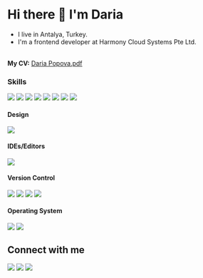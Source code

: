 <h1> Hi there 👋 I'm Daria </h1>
<tr>
<ul>
  <li>I live in Antalya, Turkey.</li>
  <li>I'm a frontend developer at Harmony Cloud Systems Pte Ltd.</li>
</ul>
<br>
  <b>My CV:</b> <a href="/assets/Daria_Popova.pdf">Daria Popova.pdf</a>
<br>
<h3>Skills</h3>
<tr>
<a href="https://www.typescriptlang.org/"><img src="https://img.shields.io/badge/typescript-%23007ACC.svg?style=for-the-badge&logo=typescript&logoColor=white"></a>
<span><img src="https://img.shields.io/badge/javascript-%23323330.svg?style=for-the-badge&logo=javascript&logoColor=%23F7DF1E"></span>
<span><img src="https://img.shields.io/badge/html5-%23E34F26.svg?style=for-the-badge&logo=html5&logoColor=white"></span>
<span><img src="https://img.shields.io/badge/css3-%231572B6.svg?style=for-the-badge&logo=css3&logoColor=white"></span>
<a href="https://angular.io/"><img src="https://img.shields.io/badge/angular-%23DD0031.svg?style=for-the-badge&logo=angular&logoColor=white"></a>
<a href="https://rxjs.dev/"><img src="https://img.shields.io/badge/rxjs-%23B7178C.svg?style=for-the-badge&logo=reactivex&logoColor=white"></a>
<a href="https://sass-lang.com/"><img src="https://img.shields.io/badge/SASS-hotpink.svg?style=for-the-badge&logo=SASS&logoColor=white"></a>
<a href="https://www.npmjs.com//"><img src="https://img.shields.io/badge/NPM-%23000000.svg?style=for-the-badge&logo=npm&logoColor=white"></a>

<h4>Design</h4>
<a href="https://www.figma.com/"><img src="https://img.shields.io/badge/figma-%23F24E1E.svg?style=for-the-badge&logo=figma&logoColor=white"></a>

<h4>IDEs/Editors</h4>
<a href="https://visualstudio.microsoft.com/"><img src="https://img.shields.io/badge/Visual%20Studio%20Code-0078d7.svg?style=for-the-badge&logo=visual-studio-code&logoColor=white"></a>
  
<h4>Version Control</h4>
<a href="https://git-scm.com/"><img src="https://img.shields.io/badge/git-%23F05033.svg?style=for-the-badge&logo=git&logoColor=white"></a>
<a href="https://github.com/"><img src="https://img.shields.io/badge/github-%23121011.svg?style=for-the-badge&logo=github&logoColor=white"></a>
<a href="https://about.gitlab.com/"><img src="https://img.shields.io/badge/gitlab-%23181717.svg?style=for-the-badge&logo=gitlab&logoColor=white"></a>
<a href="https://bitbucket.org/product"><img src="https://img.shields.io/badge/bitbucket-%230047B3.svg?style=for-the-badge&logo=bitbucket&logoColor=white"></a>

<h4>Operating System</h4>
<span><img src="https://img.shields.io/badge/Linux%20Mint-87CF3E?style=for-the-badge&logo=Linux%20Mint&logoColor=white"></a></span>
<span><img src="https://img.shields.io/badge/iOS-000000?style=for-the-badge&logo=ios&logoColor=white"></a></span>

<h2> Connect with me </h2>
<tr>
<a href="https://t.me/u4238965"><img src="https://img.shields.io/badge/Telegram-2CA5E0?style=for-the-badge&logo=telegram&logoColor=white"></a>
<a href="https://www.linkedin.com/in/daria-popova-35518b1aa/"><img src="https://img.shields.io/badge/linkedin-%230077B5.svg?style=for-the-badge&logo=linkedin&logoColor=white"></a>
<a href="mailto:drmrhdt@gmail.com"><img src="https://img.shields.io/badge/Gmail-D14836?style=for-the-badge&logo=gmail&logoColor=white"></a>
<!--
**drmrhdt/drmrhdt** is a ✨ _special_ ✨ repository because its `README.md` (this file) appears on your GitHub profile.

Here are some ideas to get you started:

- 🔭 I’m currently working on ...
- 🌱 I’m currently learning ...
- 👯 I’m looking to collaborate on ...
- 🤔 I’m looking for help with ...
- 💬 Ask me about ...
- 📫 How to reach me: ...
- 😄 Pronouns: ...
- ⚡ Fun fact: ...
-->
